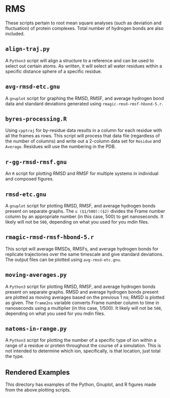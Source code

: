 # RMS

These scripts pertain to root mean square analyses (such as deviation and
fluctuation) of protein complexes.
Total number of hydrogen bonds are also included.

## `align-traj.py`
A `Python3` script will align a structure to a reference and can be used to
select out certain atoms.
As written, it will select all water residues within a specific distance
sphere of a specific residue.

## `avg-rmsd-etc.gnu`
A `gnuplot` script for graphing the RMSD, RMSF, and average hydrogen bond data
and standard deviations generated using `rmagic-rmsd-rmsf-hbond-5.r`.

## `byres-processing.R`
Using `cpptraj` for by-residue data results in a column for each residue with
all the frames as rows.
This script will process that data file (regardless of the number of columns)
and write out a 2-column data set for `Residue` and `Average`.
Residues will use the numbering in the PDB.

## `r-gg-rmsd-rmsf.gnu`
An `R` script for plotting RMSD and RMSF for multiple systems in individual and
composed figures.

## `rmsd-etc.gnu`
A `gnuplot` script for plotting RMSD, RMSF, and average hydrogen bonds present
on separate graphs.
The `u ($1/500):($2)` divides the Frame number column by an appropriate number
(in this case, 500) to get nanoseconds.
It likely will not be `500`, depending on what you used for you mdin files.

## `rmagic-rmsd-rmsf-hbond-5.r`
This script will average RMSDs, RMSFs, and average hydrogen bonds for
replicate trajectories over the same timescale and give standard deviations.
The output files can be plotted using `avg-rmsd-etc.gnu`.

## `moving-averages.py`
A `Python3` script for plotting RMSD, RMSF, and average hydrogen bonds present
on separate graphs.
RMSD and average hydrogen bonds present are plotted as moving averages based
on the previous 1 ns; RMSD is plotted as given.
The `frame2ns` variable converts Frame number column to time in nanoseconds
using a multiplier (in this case, 1/500).
It likely will not be `500`, depending on what you used for you mdin files.

## `natoms-in-range.py`
A `Python3` script for plotting the number of a specific type of ion within
a range of a residue or protein throughout the course of a simulation.
This is not intended to determine which ion, specifically, is that location,
just total the type.

## Rendered Examples
This directory has examples of the Python, Gnuplot, and R figures made from the
above plotting scripts.
